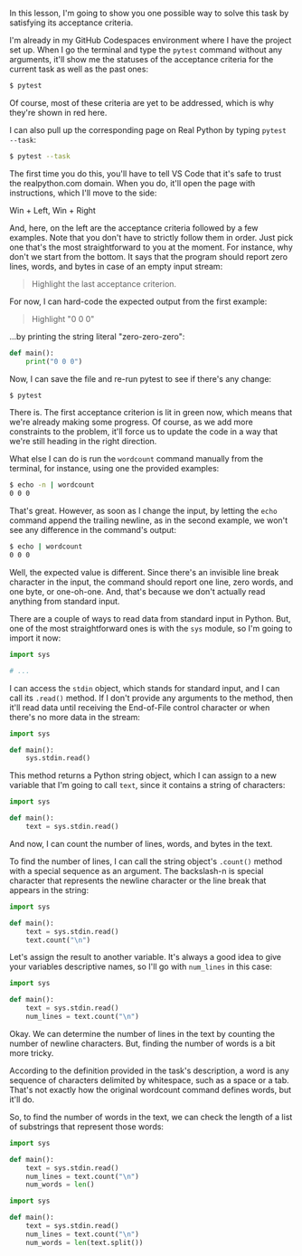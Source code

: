 In this lesson, I'm going to show you one possible way to solve this task by satisfying its acceptance criteria.

I'm already in my GitHub Codespaces environment where I have the project set up. When I go the terminal and type the `pytest` command without any arguments, it'll show me the statuses of the acceptance criteria for the current task as well as the past ones:

```sh
$ pytest
```

Of course, most of these criteria are yet to be addressed, which is why they're shown in red here.

I can also pull up the corresponding page on Real Python by typing `pytest --task`:

```sh
$ pytest --task
```

The first time you do this, you'll have to tell VS Code that it's safe to trust the realpython.com domain. When you do, it'll open the page with instructions, which I'll move to the side:

Win + Left, Win + Right

And, here, on the left are the acceptance criteria followed by a few examples. Note that you don't have to strictly follow them in order. Just pick one that's the most straightforward to you at the moment. For instance, why don't we start from the bottom. It says that the program should report zero lines, words, and bytes in case of an empty input stream:

> Highlight the last acceptance criterion.

For now, I can hard-code the expected output from the first example:

> Highlight "0 0 0"

...by printing the string literal "zero-zero-zero":

```python
def main():
    print("0 0 0")
```

Now, I can save the file and re-run pytest to see if there's any change:

```sh
$ pytest
```

There is. The first acceptance criterion is lit in green now, which means that we're already making some progress. Of course, as we add more constraints to the problem, it'll force us to update the code in a way that we're still heading in the right direction.

What else I can do is run the `wordcount` command manually from the terminal, for instance, using one the provided examples:

```sh
$ echo -n | wordcount
0 0 0
```

That's great. However, as soon as I change the input, by letting the `echo` command append the trailing newline, as in the second example, we won't see any difference in the command's output:

```sh
$ echo | wordcount
0 0 0
```

Well, the expected value is different. Since there's an invisible line break character in the input, the command should report one line, zero words, and one byte, or one-oh-one. And, that's because we don't actually read anything from standard input.

There are a couple of ways to read data from standard input in Python. But, one of the most straightforward ones is with the `sys` module, so I'm going to import it now:

```python
import sys

# ...
```

I can access the `stdin` object, which stands for standard input, and I can call its `.read()` method. If I don't provide any arguments to the method, then it'll read data until receiving the End-of-File control character or when there's no more data in the stream:

```python
import sys

def main():
    sys.stdin.read()
```

This method returns a Python string object, which I can assign to a new variable that I'm going to call `text`, since it contains a string of characters:

```python
import sys

def main():
    text = sys.stdin.read()
```

And now, I can count the number of lines, words, and bytes in the text.

To find the number of lines, I can call the string object's `.count()` method with a special sequence as an argument. The backslash-n is special character that represents the newline character or the line break that appears in the string:

```python
import sys

def main():
    text = sys.stdin.read()
    text.count("\n")
```

Let's assign the result to another variable. It's always a good idea to give your variables descriptive names, so I'll go with `num_lines` in this case:

```python
import sys

def main():
    text = sys.stdin.read()
    num_lines = text.count("\n")
```

Okay. We can determine the number of lines in the text by counting the number of newline characters. But, finding the number of words is a bit more tricky.

According to the definition provided in the task's description, a word is any sequence of characters delimited by whitespace, such as a space or a tab. That's not exactly how the original wordcount command defines words, but it'll do. 

So, to find the number of words in the text, we can check the length of a list of substrings that represent those words: 

```python
import sys

def main():
    text = sys.stdin.read()
    num_lines = text.count("\n")
    num_words = len()
```




```python
import sys

def main():
    text = sys.stdin.read()
    num_lines = text.count("\n")
    num_words = len(text.split())
```